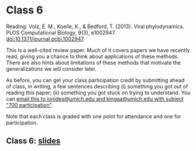 # Class 6

Reading:
Volz, E. M., Koelle, K., & Bedford, T. (2013).
Viral phylodynamics.
PLOS Computational Biology, 9(3), e1002947. 
[doi:10.1371/journal.pcbi.1002947](https://doi.org/10.1371/journal.pcbi.1002947).

This is a well-cited review paper. Much of it covers papers we have recently read, giving you a chance to think about applications of these methods. There are also hints about limitations of these methods that motivate the generalizations we will consider later.

As before, you can get your class participation credit by submitting ahead of class, in writing, a few sentences describing (i) something you got out of reading this paper; (ii) something you got stuck on trying to understand.
You can [email this to ionides@umich.edu and kingaa@umich.edu with subject "700 participation"](mailto:ionides@umich.edu;kingaa@umich.edu?subject=700%20participation).

Note that each class is graded with one point for attendance and one for participation.

## Class 6: [slides](slides.pdf)

